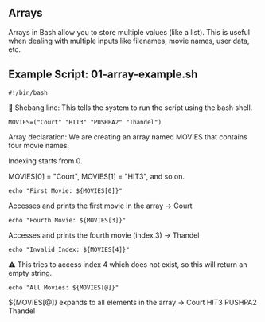 ## Arrays 

Arrays in Bash allow you to store multiple values (like a list). This is useful when dealing with multiple inputs like filenames, movie names, user data, etc.

## Example Script: 01-array-example.sh

`#!/bin/bash`

🔹 Shebang line: This tells the system to run the script using the bash shell.

`MOVIES=("Court" "HIT3" "PUSHPA2" "Thandel")`

Array declaration:
We are creating an array named MOVIES that contains four movie names.

Indexing starts from 0.

MOVIES[0] = "Court", MOVIES[1] = "HIT3", and so on.

`echo "First Movie: ${MOVIES[0]}"`

Accesses and prints the first movie in the array → Court


`echo "Fourth Movie: ${MOVIES[3]}"`

Accesses and prints the fourth movie (index 3) → Thandel


`echo "Invalid Index: ${MOVIES[4]}"`

⚠️ This tries to access index 4 which does not exist, so this will return an empty string.


`echo "All Movies: ${MOVIES[@]}"`

${MOVIES[@]} expands to all elements in the array → Court HIT3 PUSHPA2 Thandel

